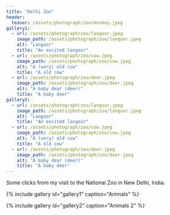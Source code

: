 ```yaml
---
title: "Delhi Zoo"
header:
  teaser: /assets/photograph/zoo/monkey.jpeg
gallery1:
  - url: /assets/photograph/zoo/langoor.jpeg
    image_path: /assets/photograph/zoo/langoor.jpeg
    alt: "Langoor"
    title: "An excited langoor"
  - url: /assets/photograph/zoo/cow.jpeg
    image_path: /assets/photograph/zoo/cow.jpeg
    alt: "A (very) old cow"
    title: "A old cow"
  - url: /assets/photograph/zoo/deer.jpeg
    image_path: /assets/photograph/zoo/deer.jpeg
    alt: "A baby dear (deer)"
    title: "A baby deer"
gallery2:
  - url: /assets/photograph/zoo/langoor.jpeg
    image_path: /assets/photograph/zoo/langoor.jpeg
    alt: "Langoor"
    title: "An excited langoor"
  - url: /assets/photograph/zoo/cow.jpeg
    image_path: /assets/photograph/zoo/cow.jpeg
    alt: "A (very) old cow"
    title: "A old cow"
  - url: /assets/photograph/zoo/deer.jpeg
    image_path: /assets/photograph/zoo/deer.jpeg
    alt: "A baby dear (deer)"
    title: "A baby deer"
---
```

Some clicks from my visit to the National Zoo in New Delhi, India.

{% include gallery id="gallery1" caption="Animals" %}

{% include gallery id="gallery2" caption="Animals 2" %}

